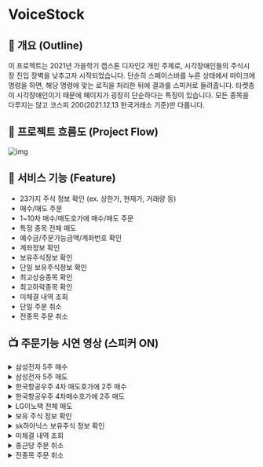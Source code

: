 # **VoiceStock**

## 📜 **개요 (Outline)**

이 프로젝트는 2021년 가을학기 캡스톤 디자인2 개인 주제로, 시각장애인들의 주식시장 진입 장벽을 낮추고자 시작되었습니다. 단순히 스페이스바를 누른 상태에서 마이크에 명령을 하면, 해당 명령에 맞는 로직을 처리한 뒤에 결과를 스피커로 들려줍니다. 타켓층이 시각장애인이기 때문에 페이지가 굉장히 단순하다는 특징이 있습니다. 모든 종목을 다루지는 않고 코스피 200(2021.12.13 한국거래소 기준)만 다룹니다. 

## **💫 프로젝트 흐름도 (Project Flow)**
![img](https://user-images.githubusercontent.com/55475550/183487041-c6a21a9c-85bb-48ac-8512-503d1585e20e.png)

## **📝 서비스 기능 (Feature)**
-   23가지 주식 정보 확인 (ex. 상한가, 현재가, 거래량 등)
-   매수/매도 주문
-   1~10차 매수/매도호가에 매수/매도 주문
-   특정 종목 전체 매도
-   예수금/주문가능금액/계좌번호 확인
-   계좌정보 확인
-   보유주식정보 확인
-   단일 보유주식정보 확인
-   최고상승종목 확인
-   최고하락종목 확인
-   미체결 내역 조회
-   단일 주문 취소
-   전종목 주문 취소

## ****📺** 주문기능 시연 영상 (스피커 ON)**
<details>
<summary>삼성전자 5주 매수</summary>
<div markdown="1">
https://user-images.githubusercontent.com/55475550/183487499-6aa52f5a-a46a-4cc1-beb6-885717215ad2.mp4
</div>
</details>

<details>
<summary>삼성전자 5주 매도</summary>
<div markdown="2">
https://user-images.githubusercontent.com/55475550/183487530-3da74172-82e4-4b01-8322-5eca0d79fee7.mp4
</div>
</details>

<details>
<summary>한국항공우주 4차 매도호가에 2주 매수</summary>
<div markdown="3">
https://user-images.githubusercontent.com/55475550/183487625-4e1865f2-42d9-4300-9ef9-42ce7e1e80cf.mp4
</div>
</details>

<details>
<summary>한국항공우주 4차매수호가에 2주 매도</summary>
<div markdown="4">
https://user-images.githubusercontent.com/55475550/183487683-af848e85-aa1f-4d46-896f-1d9d065f766a.mp4
</div>
</details>

<details>
<summary>LG이노택 전체 매도</summary>
<div markdown="5">
https://user-images.githubusercontent.com/55475550/183487785-a55d37ff-4fc5-4d0c-a916-9df31e719642.mp4
</div>
</details>

<details>
<summary>보유 주식 정보 확인</summary>
<div markdown="6">
https://user-images.githubusercontent.com/55475550/183487846-4c4ddaa9-f3db-40e7-9fef-9a2adaeec7de.mp4
</div>
</details>

<details>
<summary>sk하아닉스 보유주식 정보 확인</summary>
<div markdown="7">
https://user-images.githubusercontent.com/55475550/183487269-df924a85-5a1b-45c5-a96c-1c21f96690fc.mp4
</div>
</details>

<details>
<summary>미체결 내역 조회</summary>
<div markdown="8">
https://user-images.githubusercontent.com/55475550/183487977-340ff8b5-f1bd-475b-ab19-a4961e980692.mp4
</div>
</details>

<details>
<summary>종근당 주문 취소</summary>
<div markdown="9">
https://user-images.githubusercontent.com/55475550/183488044-52448414-2c51-483c-876b-9c537968c50a.mp4
</div>
</details>

<details>
<summary>전종목 주문 취소</summary>
<div markdown="10">
https://user-images.githubusercontent.com/55475550/183488098-d86a3161-7429-451b-862e-bb1166142f08.mp4
</div>
</details>
